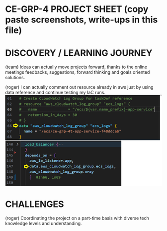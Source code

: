 # CE-GRP-4 PROJECT SHEET (copy paste screenshots, write-ups in this file)


# DISCOVERY / LEARNING JOURNEY
(team) Ideas can actually move projects forward, thanks to the online meetings feedbacks, suggestions, forward thinking and goals oriented solutions.

(roger) I can actually comment out resource already in aws just by using data reference and continue testing my IaC runs.
![data feature](/images/dataFeature.png)

# CHALLENGES 
(roger) Coordinating the project on a part-time basis with diverse tech knowledge levels and understanding.